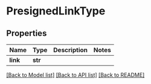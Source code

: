 # PresignedLinkType

## Properties
Name | Type | Description | Notes
------------ | ------------- | ------------- | -------------
**link** | **str** |  | 

[[Back to Model list]](../README.md#documentation-for-models) [[Back to API list]](../README.md#documentation-for-api-endpoints) [[Back to README]](../README.md)


